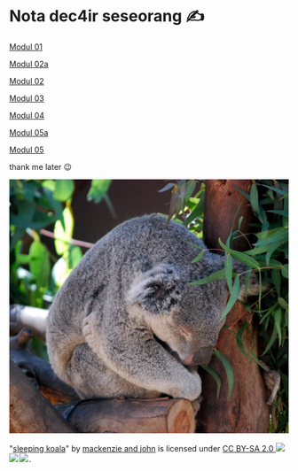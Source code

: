 # Nota dec4ir seseorang ✍

[Modul 01](https://github.com/Izzat32/notadec4ir/blob/main/modul_1.md)

[Modul 02a](https://github.com/Izzat32/notadec4ir/blob/main/modul_2.a.md)

[Modul 02](https://github.com/Izzat32/notadec4ir/blob/main/modul_2.md)

[Modul 03](https://github.com/Izzat32/notadec4ir/blob/main/modul_3.md)

[Modul 04](https://github.com/Izzat32/notadec4ir/blob/main/modul_4.md)

[Modul 05a](https://github.com/Izzat32/notadec4ir/blob/main/modul_5a.md)

[Modul 05](https://github.com/Izzat32/notadec4ir/blob/main/modul_5.md)

thank me later 😉

<img src="koala.jpg" alt="koala sleeping on eucalyptus tree">

<p class="attribution">"<a target="_blank" rel="noopener noreferrer" href="https://www.flickr.com/photos/38873329@N07/5058376139">sleeping koala</a>" by <a target="_blank" rel="noopener noreferrer" href="https://www.flickr.com/photos/38873329@N07">mackenzie and john</a> is licensed under <a target="_blank" rel="noopener noreferrer" href="https://creativecommons.org/licenses/by-sa/2.0/?ref=openverse">CC BY-SA 2.0 <img src="https://mirrors.creativecommons.org/presskit/icons/cc.svg" style="height: 1em; margin-right: 0.125em; display: inline;"></img><img src="https://mirrors.creativecommons.org/presskit/icons/by.svg" style="height: 1em; margin-right: 0.125em; display: inline;"></img><img src="https://mirrors.creativecommons.org/presskit/icons/sa.svg" style="height: 1em; margin-right: 0.125em; display: inline;"></img></a>. </p>
